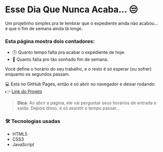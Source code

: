 # Esse Dia Que Nunca Acaba... 😒

Um projetinho simples pra te lembrar que o expediente ainda não acabou... e que o fim de semana ainda tá longe.

### Esta página mostra dois contadores:

- 🕒 Quanto tempo falta pra acabar o expediente de hoje.
- 📆 Quanto falta pro tão sonhado fim de semana.

Você define o horário do seu trabalho, e o resto é só esperar (ou sofrer) enquanto os segundos passam.

💻 Está no GitHub Pages, então é só abrir no navegador e deixar rodando:  
👉 [Link do Projeto](https://ygorportes.github.io/this-day-that-never-ends/)

> **Dica**: Ao abrir a página, ele vai perguntar seus horários de entrada e saída. Depois disso, é só assistir o tempo passar...

### 🛠️ Tecnologias usadas

- HTML5  
- CSS3  
- JavaScript  

